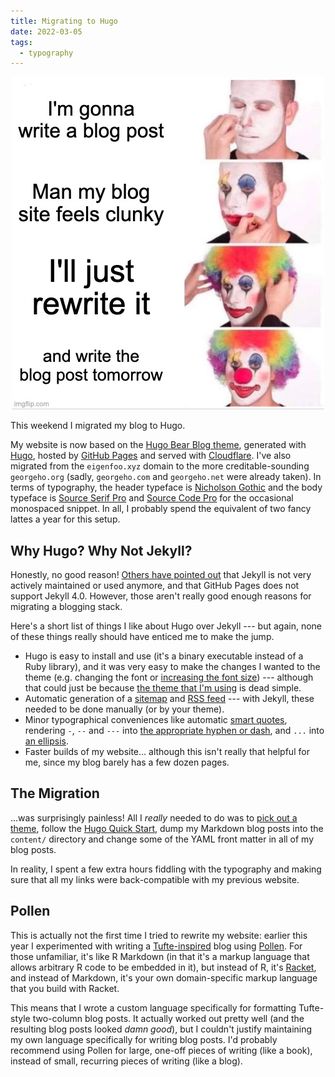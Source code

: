 ```yaml
---
title: Migrating to Hugo
date: 2022-03-05
tags:
  - typography
---
```


<center><img src="/assets/images/blog-rewrite-meme.png"></center>

This weekend I migrated my blog to Hugo.

My website is now based on the [Hugo Bear Blog
theme](https://github.com/janraasch/hugo-bearblog/), generated with
[Hugo](https://gohugo.io/), hosted by [GitHub Pages](https://pages.github.com/)
and served with [Cloudflare](https://www.cloudflare.com/). I've also migrated
from the `eigenfoo.xyz` domain to the more creditable-sounding `georgeho.org`
(sadly, `georgeho.com` and `georgeho.net` were already taken). In terms of
typography, the header typeface is [Nicholson
Gothic](https://www.1001freefonts.com/nicholson-gothic.font) and the body
typeface is [Source Serif
Pro](https://fonts.google.com/specimen/Source+Serif+Pro) and [Source Code
Pro](https://fonts.google.com/specimen/Source+Code+Pro) for the occasional
monospaced snippet. In all, I probably spend the equivalent of two fancy lattes
a year for this setup.

## Why Hugo? Why Not Jekyll?

Honestly, no good reason! [Others have pointed
out](https://vickiboykis.com/2022/01/08/migrating-to-hugo/) that Jekyll is not
very actively maintained or used anymore, and that GitHub Pages does not
support Jekyll 4.0. However, those aren't really good enough reasons for
migrating a blogging stack.

Here's a short list of things I like about Hugo over Jekyll --- but again, none
of these things really should have enticed me to make the jump.

- Hugo is easy to install and use (it's a binary executable instead of a Ruby
  library), and it was very easy to make the changes I wanted to the theme
  (e.g. changing the font or [increasing the font
  size](https://practicaltypography.com/line-length.html)) --- although that
  could just be because [the theme that I'm
  using](https://github.com/janraasch/hugo-bearblog/) is dead simple.
- Automatic generation of a [sitemap](/sitemap.xml) and [RSS feed](/feed.xml)
  --- with Jekyll, these needed to be done manually (or by your theme).
- Minor typographical conveniences like automatic [smart
  quotes](https://practicaltypography.com/straight-and-curly-quotes.html),
  rendering `-`, `--` and `---` into [the appropriate hyphen or
  dash](https://practicaltypography.com/hyphens-and-dashes.html), and `...`
  into [an ellipsis](https://practicaltypography.com/ellipses.html).
- Faster builds of my website... although this isn't really that helpful for
  me, since my blog barely has a few dozen pages.

## The Migration

...was surprisingly painless! All I _really_ needed to do was to [pick out a
theme](https://themes.gohugo.io/), follow the [Hugo Quick
Start](https://gohugo.io/getting-started/quick-start/), dump my Markdown blog
posts into the `content/` directory and change some of the YAML front matter in
all of my blog posts.

In reality, I spent a few extra hours fiddling with the typography and making
sure that all my links were back-compatible with my previous website.

## Pollen

This is actually not the first time I tried to rewrite my website: earlier this
year I experimented with writing a
[Tufte-inspired](https://edwardtufte.github.io/tufte-css/) blog using
[Pollen](https://pollenpub.com). For those unfamiliar, it's like R Markdown (in
that it's a markup language that allows arbitrary R code to be embedded in it),
but instead of R, it's [Racket](https://racket-lang.org/), and instead of
Markdown, it's your own domain-specific markup language that you build with
Racket.

This means that I wrote a custom language specifically for formatting
Tufte-style two-column blog posts. It actually worked out pretty well (and the
resulting blog posts looked _damn good_), but I couldn't justify maintaining my
own language specifically for writing blog posts. I'd probably recommend using
Pollen for large, one-off pieces of writing (like a book), instead of small,
recurring pieces of writing (like a blog).
